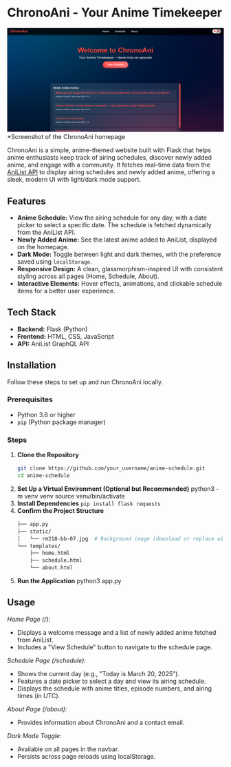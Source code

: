 # ChronoAni - Your Anime Timekeeper

![ChronoAni Screenshot](https://github.com/vv4569/anime-schedule/blob/main/Screenshot%202025-03-21%20162242.png?raw=true)  
*Screenshot of the ChronoAni homepage 

ChronoAni is a simple, anime-themed website built with Flask that helps anime enthusiasts keep track of airing schedules, discover newly added anime, and engage with a community. It fetches real-time data from the [AniList API](https://anilist.gitbook.io/anilist-apiv2-docs/) to display airing schedules and newly added anime, offering a sleek, modern UI with light/dark mode support.

## Features

- **Anime Schedule:** View the airing schedule for any day, with a date picker to select a specific date. The schedule is fetched dynamically from the AniList API.
- **Newly Added Anime:** See the latest anime added to AniList, displayed on the homepage.
- **Dark Mode:** Toggle between light and dark themes, with the preference saved using `localStorage`.
- **Responsive Design:** A clean, glassmorphism-inspired UI with consistent styling across all pages (Home, Schedule, About).
- **Interactive Elements:** Hover effects, animations, and clickable schedule items for a better user experience.

## Tech Stack

- **Backend:** Flask (Python)
- **Frontend:** HTML, CSS, JavaScript
- **API:** AniList GraphQL API

## Installation

Follow these steps to set up and run ChronoAni locally.

### Prerequisites

- Python 3.6 or higher
- `pip` (Python package manager)

### Steps

1. **Clone the Repository**
   ```bash
   git clone https://github.com/your_username/anime-schedule.git
   cd anime-schedule
2. **Set Up a Virtual Environment (Optional but Recommended)**
       python3 -m venv venv
       source venv/bin/activate
3. **Install Dependencies**
    ``` pip install flask requests ```
4. **Confirm the Project Structure**
   ```bash
   ├── app.py
   ├── static/
   │   └── rm218-bb-07.jpg  # Background image (download or replace with your own)
   └── templates/
       ├── home.html
       ├── schedule.html
       └── about.html
6. **Run the Application**
      python3 app.py   
   
## Usage

*Home Page (/):*
- Displays a welcome message and a list of newly added anime fetched from AniList.
- Includes a "View Schedule" button to navigate to the schedule page.
  
*Schedule Page (/schedule):*
- Shows the current day (e.g., "Today is March 20, 2025").
- Features a date picker to select a day and view its airing schedule.
- Displays the schedule with anime titles, episode numbers, and airing times (in UTC).
  
*About Page (/about):*
- Provides information about ChronoAni and a contact email.
  
*Dark Mode Toggle:*
- Available on all pages in the navbar.
- Persists across page reloads using localStorage.
